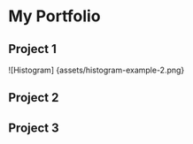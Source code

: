 # My Portfolio 

## Project 1
![Histogram] {assets/histogram-example-2.png}

## Project 2

## Project 3
